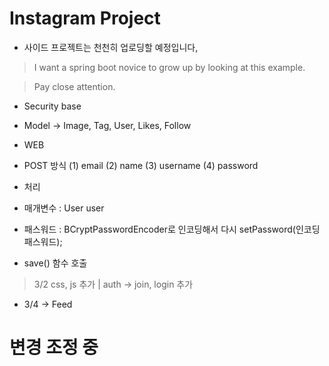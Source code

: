 # Instagram Project

 - 사이드 프로젝트는 천천히 업로딩할 예정입니다,



>I want a spring boot novice to grow up by looking at this example.

>Pay close attention.


- Security base


- Model  -> Image, Tag, User, Likes, Follow


- WEB 
 - POST 방식 (1) email (2) name (3) username (4) password
 
 
 - 처리
  - 매개변수 : User user
  - 패스워드 : BCryptPasswordEncoder로 인코딩해서 다시 setPassword(인코딩패스워드);
  - save() 함수 호출

> 3/2 css, js 추가   | auth -> join, login 추가
 - 3/4 -> Feed
 # 변경 조정 중
